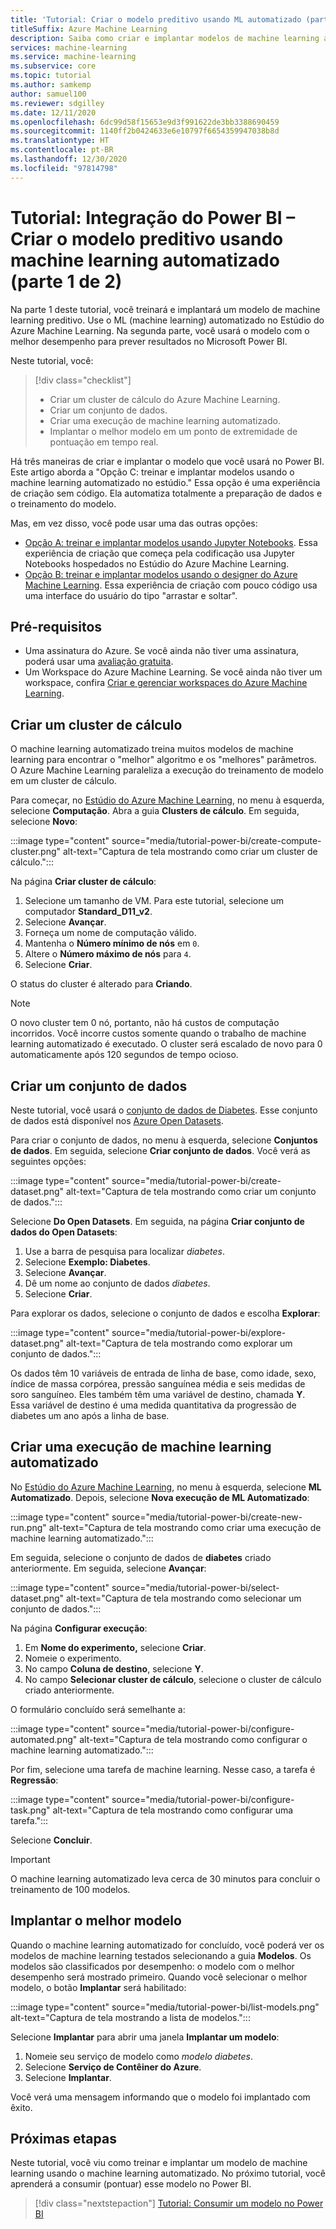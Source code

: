 ```yaml
---
title: 'Tutorial: Criar o modelo preditivo usando ML automatizado (parte 1 de 2)'
titleSuffix: Azure Machine Learning
description: Saiba como criar e implantar modelos de machine learning automatizado, de modo que você possa usar o melhor modelo para prever resultados no Microsoft Power BI.
services: machine-learning
ms.service: machine-learning
ms.subservice: core
ms.topic: tutorial
ms.author: samkemp
author: samuel100
ms.reviewer: sdgilley
ms.date: 12/11/2020
ms.openlocfilehash: 6dc99d58f15653e9d3f991622de3bb3388690459
ms.sourcegitcommit: 1140ff2b0424633e6e10797f6654359947038b8d
ms.translationtype: HT
ms.contentlocale: pt-BR
ms.lasthandoff: 12/30/2020
ms.locfileid: "97814798"
---
```

# <a name="tutorial-power-bi-integration---create-the-predictive-model-by-using-automated-machine-learning-part-1-of-2"></a>Tutorial: Integração do Power BI – Criar o modelo preditivo usando machine learning automatizado (parte 1 de 2)

Na parte 1 deste tutorial, você treinará e implantará um modelo de machine learning preditivo. Use o ML (machine learning) automatizado no Estúdio do Azure Machine Learning.  Na segunda parte, você usará o modelo com o melhor desempenho para prever resultados no Microsoft Power BI.

Neste tutorial, você:

> [!div class="checklist"]
> * Criar um cluster de cálculo do Azure Machine Learning.
> * Criar um conjunto de dados.
> * Criar uma execução de machine learning automatizado.
> * Implantar o melhor modelo em um ponto de extremidade de pontuação em tempo real.


Há três maneiras de criar e implantar o modelo que você usará no Power BI.  Este artigo aborda a "Opção C: treinar e implantar modelos usando o machine learning automatizado no estúdio."  Essa opção é uma experiência de criação sem código. Ela automatiza totalmente a preparação de dados e o treinamento do modelo. 

Mas, em vez disso, você pode usar uma das outras opções:

* [Opção A: treinar e implantar modelos usando Jupyter Notebooks](tutorial-power-bi-custom-model.md). Essa experiência de criação que começa pela codificação usa Jupyter Notebooks hospedados no Estúdio do Azure Machine Learning.
* [Opção B: treinar e implantar modelos usando o designer do Azure Machine Learning](tutorial-power-bi-designer-model.md). Essa experiência de criação com pouco código usa uma interface do usuário do tipo "arrastar e soltar".

## <a name="prerequisites"></a>Pré-requisitos

- Uma assinatura do Azure. Se você ainda não tiver uma assinatura, poderá usar uma [avaliação gratuita](https://aka.ms/AMLFree). 
- Um Workspace do Azure Machine Learning. Se você ainda não tiver um workspace, confira [Criar e gerenciar workspaces do Azure Machine Learning](./how-to-manage-workspace.md#create-a-workspace).

## <a name="create-a-compute-cluster"></a>Criar um cluster de cálculo

O machine learning automatizado treina muitos modelos de machine learning para encontrar o "melhor" algoritmo e os "melhores" parâmetros. O Azure Machine Learning paraleliza a execução do treinamento de modelo em um cluster de cálculo.

Para começar, no [Estúdio do Azure Machine Learning](https://ml.azure.com), no menu à esquerda, selecione **Computação**. Abra a guia **Clusters de cálculo**. Em seguida, selecione **Novo**:

:::image type="content" source="media/tutorial-power-bi/create-compute-cluster.png" alt-text="Captura de tela mostrando como criar um cluster de cálculo.":::

Na página **Criar cluster de cálculo**:

1. Selecione um tamanho de VM. Para este tutorial, selecione um computador **Standard_D11_v2**.
1. Selecione **Avançar**.
1. Forneça um nome de computação válido.
1. Mantenha o **Número mínimo de nós** em `0`.
1. Altere o **Número máximo de nós** para `4`.
1. Selecione **Criar**.

O status do cluster é alterado para **Criando**.

>[!NOTE]
> O novo cluster tem 0 nó, portanto, não há custos de computação incorridos. Você incorre custos somente quando o trabalho de machine learning automatizado é executado. O cluster será escalado de novo para 0 automaticamente após 120 segundos de tempo ocioso.


## <a name="create-a-dataset"></a>Criar um conjunto de dados

Neste tutorial, você usará o [conjunto de dados de Diabetes](https://www4.stat.ncsu.edu/~boos/var.select/diabetes.html). Esse conjunto de dados está disponível nos [Azure Open Datasets](https://azure.microsoft.com/services/open-datasets/).

Para criar o conjunto de dados, no menu à esquerda, selecione **Conjuntos de dados**. Em seguida, selecione **Criar conjunto de dados**. Você verá as seguintes opções:

:::image type="content" source="media/tutorial-power-bi/create-dataset.png" alt-text="Captura de tela mostrando como criar um conjunto de dados.":::

Selecione **Do Open Datasets**. Em seguida, na página **Criar conjunto de dados do Open Datasets**:

1. Use a barra de pesquisa para localizar *diabetes*.
1. Selecione **Exemplo: Diabetes**.
1. Selecione **Avançar**.
1. Dê um nome ao conjunto de dados *diabetes*.
1. Selecione **Criar**.

Para explorar os dados, selecione o conjunto de dados e escolha **Explorar**:

:::image type="content" source="media/tutorial-power-bi/explore-dataset.png" alt-text="Captura de tela mostrando como explorar um conjunto de dados.":::

Os dados têm 10 variáveis de entrada de linha de base, como idade, sexo, índice de massa corpórea, pressão sanguínea média e seis medidas de soro sanguíneo. Eles também têm uma variável de destino, chamada **Y**. Essa variável de destino é uma medida quantitativa da progressão de diabetes um ano após a linha de base.

## <a name="create-an-automated-machine-learning-run"></a>Criar uma execução de machine learning automatizado

No [Estúdio do Azure Machine Learning](https://ml.azure.com), no menu à esquerda, selecione **ML Automatizado**. Depois, selecione **Nova execução de ML Automatizado**:

:::image type="content" source="media/tutorial-power-bi/create-new-run.png" alt-text="Captura de tela mostrando como criar uma execução de machine learning automatizado.":::

Em seguida, selecione o conjunto de dados de **diabetes** criado anteriormente. Em seguida, selecione **Avançar**:

:::image type="content" source="media/tutorial-power-bi/select-dataset.png" alt-text="Captura de tela mostrando como selecionar um conjunto de dados.":::
 
Na página **Configurar execução**:

1. Em **Nome do experimento,** selecione **Criar**.
1. Nomeie o experimento.
1. No campo **Coluna de destino**, selecione **Y**.
1. No campo **Selecionar cluster de cálculo**, selecione o cluster de cálculo criado anteriormente. 

O formulário concluído será semelhante a:

:::image type="content" source="media/tutorial-power-bi/configure-automated.png" alt-text="Captura de tela mostrando como configurar o machine learning automatizado.":::

Por fim, selecione uma tarefa de machine learning. Nesse caso, a tarefa é **Regressão**:

:::image type="content" source="media/tutorial-power-bi/configure-task.png" alt-text="Captura de tela mostrando como configurar uma tarefa.":::

Selecione **Concluir**.

> [!IMPORTANT]
> O machine learning automatizado leva cerca de 30 minutos para concluir o treinamento de 100 modelos.

## <a name="deploy-the-best-model"></a>Implantar o melhor modelo

Quando o machine learning automatizado for concluído, você poderá ver os modelos de machine learning testados selecionando a guia **Modelos**. Os modelos são classificados por desempenho: o modelo com o melhor desempenho será mostrado primeiro. Quando você selecionar o melhor modelo, o botão **Implantar** será habilitado:

:::image type="content" source="media/tutorial-power-bi/list-models.png" alt-text="Captura de tela mostrando a lista de modelos.":::

Selecione **Implantar** para abrir uma janela **Implantar um modelo**:

1. Nomeie seu serviço de modelo como *modelo diabetes*.
1. Selecione **Serviço de Contêiner do Azure**.
1. Selecione **Implantar**.

Você verá uma mensagem informando que o modelo foi implantado com êxito.

## <a name="next-steps"></a>Próximas etapas

Neste tutorial, você viu como treinar e implantar um modelo de machine learning usando o machine learning automatizado. No próximo tutorial, você aprenderá a consumir (pontuar) esse modelo no Power BI.

> [!div class="nextstepaction"]
> [Tutorial: Consumir um modelo no Power BI](/power-bi/connect-data/service-aml-integrate?context=azure/machine-learning/context/ml-context)
